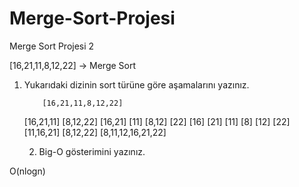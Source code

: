 # Merge-Sort-Projesi
Merge Sort Projesi 2



[16,21,11,8,12,22] -> Merge Sort
1. Yukarıdaki dizinin sort türüne göre aşamalarını yazınız.

           [16,21,11,8,12,22]
     [16,21,11]          [8,12,22]
    [16,21] [11]         [8,12] [22]
   [16] [21] [11]      [8] [12] [22]
     [11,16,21]          [8,12,22]
           [8,11,12,16,21,22]
           
           
   2. Big-O gösterimini yazınız.

O(nlogn)
